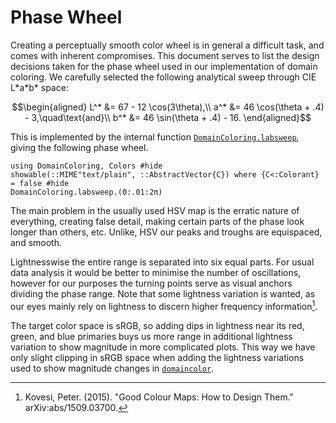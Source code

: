 # Phase Wheel

Creating a perceptually smooth color wheel is in general a difficult
task, and comes with inherent compromises. This document serves to list
the design decisions taken for the phase wheel used in our
implementation of domain coloring. We carefully selected the following
analytical sweep through CIE L\*a\*b\* space:

```math
\begin{aligned}
    L^* &= 67 - 12 \cos(3\theta),\\
    a^* &= 46 \cos(\theta + .4) - 3,\quad\text{and}\\
    b^* &= 46 \sin(\theta + .4) - 16.
\end{aligned}
```

This is implemented by the internal function [`DomainColoring.labsweep`](@ref),
giving the following phase wheel.
```@example
using DomainColoring, Colors #hide
showable(::MIME"text/plain", ::AbstractVector{C}) where {C<:Colorant} = false #hide
DomainColoring.labsweep.(0:.01:2π)
```

The main problem in the usually used HSV map is the erratic nature of everything,
creating false detail, making certain parts of the phase look longer than others,
etc. Unlike, HSV our peaks and troughs are equispaced, and smooth.

Lightnesswise the entire range is separated into six equal parts. For usual
data analysis it would be better to minimise the number of oscillations,
however for our purposes the turning points serve as visual anchors dividing
the phase range. Note that some lightness variation is wanted, as our eyes
mainly rely on lightness to discern higher frequency information[^1].

The target color space is sRGB, so adding dips in lightness near its red,
green, and blue primaries buys us more range in additional lightness variation
to show magnitude in more complicated plots. This way we have only slight
clipping in sRGB space when adding the lightness variations used to show
magnitude changes in [`domaincolor`](@ref).

[^1]:
     Kovesi, Peter. (2015). "Good Colour Maps: How to Design Them."
     arXiv:abs/1509.03700.
